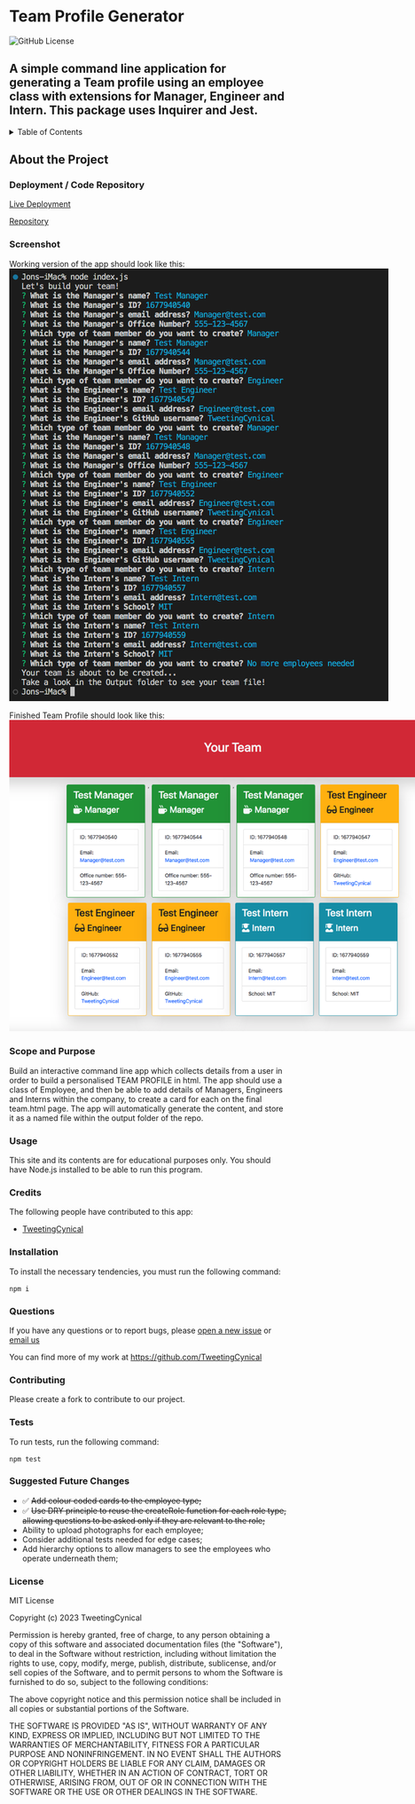 # Team Profile Generator

![GitHub License](https://img.shields.io/badge/license-MIT-green.svg)

## A simple command line application for generating a Team profile using an employee class with extensions for Manager, Engineer and Intern. This package uses Inquirer and Jest.

<!-- TABLE OF CONTENTS -->
  <details>
    <summary>Table of Contents</summary>
    <ol>
          <li><a href="#about-the-project">About The Project</a></li>
          <li><a href="#deployment">Deployment / Code Repository</a></li>
          <li><a href="#screenshot">Screenshot</a></li>
          <li><a href="#scope-and-purpose">Scope and Purpose</a></li>
          <li><a href="#usage">Usage</a></li>
          <li><a href="#credits">Credits</a></li>
          <li><a href="#installation">Installation</a></li>
          <li><a href="#questions">Questions</a></li>
          <li><a href="#contributions">Contributions</a></li>
          <li><a href="#tests">Tests</a></li>
          <li><a href="#suggested-future-changes">Suggested Future Changes</a></li>
          <li><a href="#license">License</a></li>
        </ol>
  </details>

  <!-- About the Project -->

## About the Project

### Deployment / Code Repository

[Live Deployment](https://TweetingCynical.github.io/team-profile-generator/)

[Repository](https://github.com/TweetingCynical/team-profile-generator)

### Screenshot

Working version of the app should look like this:
<img src="./assets/screenshot-app.png" alt="Working version of command line app" style="max-width: 800px;">

Finished Team Profile should look like this:
<img src="./assets/screenshot-profile.png" alt="Finished team profile html page" style="max-width: 800px;">

### Scope and Purpose

Build an interactive command line app which collects details from a user in order to build a personalised TEAM PROFILE in html. The app should use a class of Employee, and then be able to add details of Managers, Engineers and Interns within the company, to create a card for each on the final team.html page. The app will automatically generate the content, and store it as a named file within the output folder of the repo.

### Usage

This site and its contents are for educational purposes only. You should have Node.js installed to be able to run this program.

### Credits

The following people have contributed to this app:

- [TweetingCynical](https://github.com/TweetingCynical)

### Installation

To install the necessary tendencies, you must run the following command:

```
npm i
```

### Questions

If you have any questions or to report bugs, please [open a new issue](https://github.com/TweetingCynical/team-profile-generator/issues/new) or [email us](mailto:jon@exce-ed.com?subject=team-profile-generator)

You can find more of my work at https://github.com/TweetingCynical

### Contributing

Please create a fork to contribute to our project.

### Tests

To run tests, run the following command:

```
npm test
```

### Suggested Future Changes

- ✅ ~~Add colour coded cards to the employee type;~~
- ✅ ~~Use DRY principle to reuse the createRole function for each role type, allowing questions to be asked only if they are relevant to the role;~~
- Ability to upload photographs for each employee;
- Consider additional tests needed for edge cases;
- Add hierarchy options to allow managers to see the employees who operate underneath them;

### License

MIT License

Copyright (c) 2023 TweetingCynical

Permission is hereby granted, free of charge, to any person obtaining a copy
of this software and associated documentation files (the "Software"), to deal
in the Software without restriction, including without limitation the rights
to use, copy, modify, merge, publish, distribute, sublicense, and/or sell
copies of the Software, and to permit persons to whom the Software is
furnished to do so, subject to the following conditions:

The above copyright notice and this permission notice shall be included in all
copies or substantial portions of the Software.

THE SOFTWARE IS PROVIDED "AS IS", WITHOUT WARRANTY OF ANY KIND, EXPRESS OR
IMPLIED, INCLUDING BUT NOT LIMITED TO THE WARRANTIES OF MERCHANTABILITY,
FITNESS FOR A PARTICULAR PURPOSE AND NONINFRINGEMENT. IN NO EVENT SHALL THE
AUTHORS OR COPYRIGHT HOLDERS BE LIABLE FOR ANY CLAIM, DAMAGES OR OTHER
LIABILITY, WHETHER IN AN ACTION OF CONTRACT, TORT OR OTHERWISE, ARISING FROM,
OUT OF OR IN CONNECTION WITH THE SOFTWARE OR THE USE OR OTHER DEALINGS IN THE
SOFTWARE.
